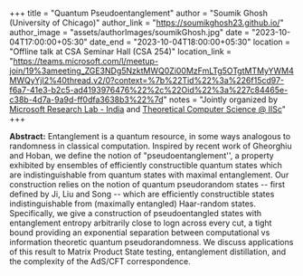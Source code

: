 +++
title = "Quantum Pseudoentanglement"
author = "Soumik Ghosh (University of Chicago)"
author_link = "https://soumikghosh23.github.io/"
author_image = "assets/authorImages/soumikGhosh.jpg"
date = "2023-10-04T17:00:00+05:30"
date_end = "2023-10-04T18:00:00+05:30"
location = "Offline talk at CSA Seminar Hall (CSA 254)"
location_link = "https://teams.microsoft.com/l/meetup-join/19%3ameeting_ZGE3NDg5NzktMWQ0Zi00MzFmLTg5OTgtMTMyYWM4MWQyYjI2%40thread.v2/0?context=%7b%22Tid%22%3a%226f15cd97-f6a7-41e3-b2c5-ad4193976476%22%2c%22Oid%22%3a%227c84465e-c38b-4d7a-9a9d-ff0dfa3638b3%22%7d"
notes = "Jointly organized by <a href = "https://www.microsoft.com/en-us/research/lab/microsoft-research-india/" target= "_blank">Microsoft Research Lab - India</a> and <a href='https://www.csa.iisc.ac.in/theoretical-computer-science/' target= "_blank">Theoretical Computer Science @ IISc</a>"
+++

<b>Abstract:</b>
Entanglement is a quantum resource, in some ways analogous to randomness in classical computation. 
Inspired by recent work of Gheorghiu and Hoban, we define the notion of "pseudoentanglement'', 
a property exhibited by ensembles of efficiently constructible quantum states which are 
indistinguishable from quantum states with maximal entanglement. Our construction relies 
on the notion of quantum pseudorandom states -- first defined by Ji, Liu and Song -- which 
are efficiently constructible states indistinguishable from (maximally entangled) Haar-random 
states. Specifically, we give a construction of pseudoentangled states with entanglement 
entropy arbitrarily close to logn across every cut, a tight bound providing an exponential 
separation between computational vs information theoretic quantum pseudorandomness. We discuss 
applications of this result to Matrix Product State testing, entanglement distillation, and the 
complexity of the AdS/CFT correspondence.
 
